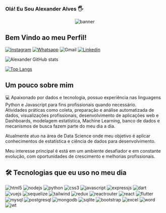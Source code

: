 ### Olá! Eu Sou Alexander Alves 🖐️

<div align="center">
  <img align="center" alt="banner" src="https://user-images.githubusercontent.com/62291803/193156795-2d108733-82a0-4859-9692-828f2ae8d230.png" />
</div> 

## Bem Vindo ao meu Perfil! 
[![Instagram](https://img.shields.io/badge/Instagram-E4405F?style=for-the-badge&logo=instagram&logoColor=white)](https://instagram.com/datascience.dev)
[![Whatsapp](https://img.shields.io/badge/WhatsApp-5522981351510?style=for-the-badge&logo=whatsapp&logoColor=white)](https://wa.me/5522981351510)
![Gmail](https://img.shields.io/badge/Gmail-D14836?style=for-the-badge&logo=fulldevstacks@gmail&logoColor=white)
[![Linkedin](https://img.shields.io/badge/LinkedIn-0077B5?style=for-the-badge&logo=linkedin&logoColor=white)](https://linkedin.com/in/aeca)


![Alexander GitHub stats](https://github-readme-stats.vercel.app/api?username=AlexanderAlves77&show_icons=true&theme=dracula)

[![Top Langs](https://github-readme-stats.vercel.app/api/top-langs/?username=AlexanderAlves77&layout=compact)](https://github.com/AlexanderAlves77/github-readme-stats)
<br />

## Um pouco sobre mim 

💻 Apaixonado por dados e tecnologia, possuo experiência nas linguagens Python e Javascript para fins profissionais quando necessário. <br />
Atividades práticas como coleta, preparação e análise automatizada de dados, visualizações profissionais, desenvolvimento de aplicações web e Dashboards, modelagem estatística, Machine Learning, banco de dados e mecanismos de busca fazem parte do meu dia a dia.

Atualmente atuo na área de Data Science onde meu objetivo é aplicar conhecimentos de estatística e ciência de dados para desenvolvimento. <br />

Meu interesse principal é está em um ambiente desafiador e em constante evolução, com oportunidades de crescimento e melhorias profissionais.
<br />

## 🛠 Tecnologias que eu uso no meu dia

<div style="display: inline-block">
  <img align="center" alt="html5" src="https://img.shields.io/badge/HTML5-E34F26?style=for-the-badge&logo=html5&logoColor=white" />
  <img align="center" alt="nodejs" src="https://img.shields.io/badge/Node.js-43853D?style=for-the-badge&logo=node.js&logoColor=white" />
  <img align="center" alt="python" src="https://img.shields.io/badge/Python-14354C?style=for-the-badge&logo=python&logoColor=white" />
  <img align="center" alt="css3" src="https://img.shields.io/badge/CSS3-1572B6?style=for-the-badge&logo=css3&logoColor=white" />
  <img align="center" alt="javascript" src="https://img.shields.io/badge/JavaScript-323330?style=for-the-badge&logo=javascript&logoColor=F7DF1E" />
  <img align="center" alt="expressjs" src="https://img.shields.io/badge/Express.js-404D59?style=for-the-badge" />
  <img align="center" alt="dart" src="https://img.shields.io/badge/Dart-0175C2?style=for-the-badge&logo=dart&logoColor=white" />
</div><br />
<div style="display: inline-block">
  <img align="center" alt="vuejs" src="https://img.shields.io/badge/Vue.js-35495E?style=for-the-badge&logo=vue.js&logoColor=4FC08D" />  
  <img align="center" alt="sequelize" src="https://img.shields.io/badge/sequelize-323330?style=for-the-badge&logo=sequelize&logoColor=blue" />
  <img align="center" alt="tailwind" src="https://img.shields.io/badge/Tailwind_CSS-38B2AC?style=for-the-badge&logo=tailwind-css&logoColor=white" />  
  <img align="center" alt="redux" src="https://img.shields.io/badge/Redux-593D88?style=for-the-badge&logo=redux&logoColor=white" />
  <img align="center" alt="reactrouter" src="https://img.shields.io/badge/React_Router-CA4245?style=for-the-badge&logo=react-router&logoColor=white" />
  <img align="center" alt="react" src="https://img.shields.io/badge/React-20232A?style=for-the-badge&logo=react&logoColor=61DAFB" />  
  <img align="center" alt="flutter" src="https://img.shields.io/badge/Flutter-02569B?style=for-the-badge&logo=flutter&logoColor=white" />
<div style="display: inline-block">
</div><br />
  <img align="center" alt="mysql" src="https://img.shields.io/badge/MySQL-00000F?style=for-the-badge&logo=mysql&logoColor=white" />
  <img align="center" alt="postgresql" src="https://img.shields.io/badge/PostgreSQL-316192?style=for-the-badge&logo=postgresql&logoColor=white" />
  <img align="center" alt="mongodb" src="https://img.shields.io/badge/MongoDB-4EA94B?style=for-the-badge&logo=mongodb&logoColor=white" />
  <img align="center" alt="sqlite" src="https://img.shields.io/badge/SQLite-07405E?style=for-the-badge&logo=sqlite&logoColor=white" />
  <img align="center" alt="bootstrap" src="https://img.shields.io/badge/Bootstrap-563D7C?style=for-the-badge&logo=bootstrap&logoColor=white" />
  <img align="center" alt="excel" src="https://img.shields.io/badge/Microsoft_Excel-217346?style=for-the-badge&logo=microsoft-excel&logoColor=white" />
  <img align="center" alt="word" src="https://img.shields.io/badge/Microsoft_Word-2B579A?style=for-the-badge&logo=microsoft-word&logoColor=white" />  
  <img align="center" alt="jwt" src="https://img.shields.io/badge/json%20web%20tokens-323330?style=for-the-badge&logo=json-web-tokens&logoColor=pink" />
</div><br />

